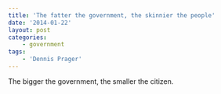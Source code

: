 ```yaml
---
title: 'The fatter the government, the skinnier the people'
date: '2014-01-22'
layout: post
categories:
    - government
tags:
    - 'Dennis Prager'
---
```


The bigger the government, the smaller the citizen.